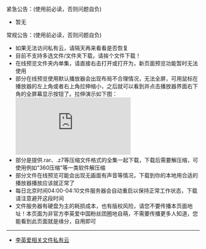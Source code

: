 紧急公告：(使用前必读，否则问题自负)              
* 暂无          

常规公告：(使用前必读，否则问题自负)        
* 如果无法访问私有云，请隔天再来看看是否恢复          
* 目前不支持多选文件/文件夹下载，请挨个文件下载！       
* 在线预览文件夹内单集，请直接右击打开或打开为，新页面预览功能暂时无法使用
* 部分在线预览使用默认播放器会出现布局不合理情况，无法全屏，可用鼠标在播放器的左上角或者右上角拉伸缩小，之后就可以看到并点击播放器界面右下角的全屏幕显示按钮了。拉伸演示如下图：        
![](http://op.sbb.zone:8889/index.php?share/file&user=1&sid=XxVbwBPT)           
* 部分是提供.rar、.z7等压缩文件格式的全集一起下载，下载后需要解压缩，可使用例如“360压缩”等一类软件解压缩         
* 部分文件在线预览可能会出现无画面有声音等情况，下载到你的本地用合适的播放器播放应该就正常了              
* 每日北京时间04:00-04:10文件服务器会自动重启以保持正常工作状态，下载请注意避开这段时间            
* 文件服务器有硬盘为主的耗损成本，也有版权风险，请您不要传播本页面地址！本页面为非官方李英爱中国粉丝团圈地自萌，不需要传播更多人知道，您能看到此页面就是缘分，自用即可             

-------------------------------------------------------------------------------------------------------------
* [李英爱相关文件私有云](http://op.sbb.zone:8889/index.php?share/folder&user=1&sid=n4YhVKmP)               
 
